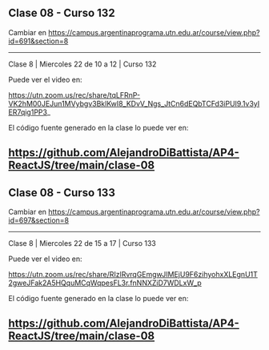 ## Clase 08 - Curso 132

  Cambiar en https://campus.argentinaprograma.utn.edu.ar/course/view.php?id=691&section=8

---
Clase 8 | Miercoles 22 de 10 a 12 | Curso 132

Puede ver el video en:

https://utn.zoom.us/rec/share/tqLFRnP-VK2hM00JEJun1MVybgv3BklKwI8_KDvV_Ngs_JtCn6dEQbTCFd3iPUI9.1v3yIER7qig1PP3_

El código fuente generado en la clase lo puede ver en: 

https://github.com/AlejandroDiBattista/AP4-ReactJS/tree/main/clase-08
---

## Clase 08 - Curso 133

  Cambiar en https://campus.argentinaprograma.utn.edu.ar/course/view.php?id=697&section=8

---
Clase 8 | Miercoles 22 de 15 a 17 | Curso 133

Puede ver el video en:

https://utn.zoom.us/rec/share/RIzlRvrqGEmgwJIMEjU9F6zihyohxXLEgnU1T2gweJFak2A5HQquMCqWqpesFL3r.fnNNXZiD7WDLxW_p

El código fuente generado en la clase lo puede ver en: 

https://github.com/AlejandroDiBattista/AP4-ReactJS/tree/main/clase-08
---

